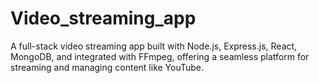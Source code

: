 # Video_streaming_app
A full-stack video streaming app built with Node.js, Express.js, React, MongoDB, and integrated with FFmpeg, offering a seamless platform for streaming and managing content like YouTube.
